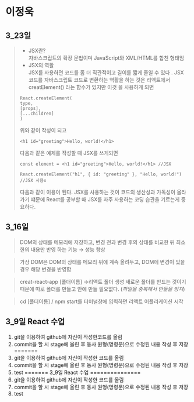 
# 이정욱
## 3_23일
> * JSX란? <br>
자바스크립트의 확장 문법이며 JavaScript와 XML/HTML를 합친 형태임<br>  
 > * JSX의 역활 <br> JSX를 사용하면 코드를 좀 더 직관적이고 길이를 짧게 줄일 수 있다 . JSX 코드를 자바스크립트 코드로 변환하는 역활을 하는 것은 리액트에서 creatElement() 라는 함수가 있지만 이것 을 사용하게 되면
 > ~~~ 
 >React.createElement(
 > type,
 > [props],
 > [...children]
 >)
 >~~~
 > 위와 같이 작성이 되고 
 >~~~
 ><h1 id="greeting">Hello, world!</h1>
 >~~~
 >다음과 같은 예제를 작성할 때 JSX를 쓰게되면 
 >~~~
 >const element = <h1 id="greeting">Hello, world!</h1> //JSX
 >~~~
 >~~~
 >React.createElement("h1", { id: "greeting" }, "Hello, world!") //JSX 사용x
 >~~~
 > 다음과 같이 이용이 된다. JSX를 사용하는 것이 코드의 생산성과 가독성이 올라가기 떄문에 React를 공부할 때 JSX를 자주 사용하는 코딩 습관을 기르는게 중요하다.

## 3_16일
>DOM의 상태를 메모리에 저장하고, 변경 전과 변경 후의 상태를 비교한 뒤
최소한의 내용만 반영 하는 기능 → 성능 향상

>가상 DOM은 DOM의 상태를 메모리 위에 계속 올려두고,
DOM에 변경이 있을 경우 해당 변경을 반영함

> creat-react-app [폴더이름] ->리액트 폴더 생성
새로운 폴더를 만드는 것이기 때문에 따로 폴더를 만들고 안에 만들 필요없다. (*파일을 중복해서 만듦을 방지*)

>cd  [폴더이름] /  npm start를 터미널창에 입력하면 리액트 어플리케이션 시작

## 3_9일 React 수업
1. git을 이용하여 github에 자신이 작성한코드를 올림
2. commit을 할 시 stage에 올린 후 동사 원형(명령문)으로 수정된 내용 작성 후 저장
=======
1. git을 이용하여 github에 자신이 작성한 코드를 올림
2. commit을 할 시 stage에 올린 후 동사 원형(명령문)으로 수정된 내용 작성 후 저장
3. test
=======
3_9일 React 수업
===============
1. git을 이용하여 github에 자신이 작성한 코드를 올림
2. commit을 할 시 stage에 올린 후 동사 원형(명령문)으로 수정된 내용 작성 후 저장
3. test

